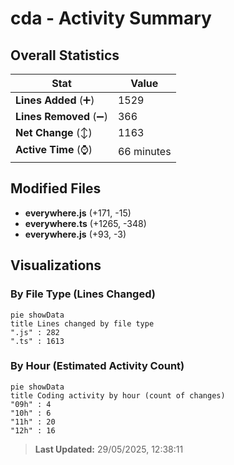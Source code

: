 # cda - Activity Summary 

## Overall Statistics

| Stat                   | Value                                                             |
| ---------------------- | ----------------------------------------------------------------- |
| **Lines Added** (➕)   | 1529                                          |
| **Lines Removed** (➖) | 366                                        |
| **Net Change** (↕)    | 1163                |
| **Active Time** (⌚)   | 66 minutes |


## Modified Files
- **everywhere.js** (+171, -15)
- **everywhere.ts** (+1265, -348)
- **everywhere.js** (+93, -3)

## Visualizations

### By File Type (Lines Changed)

```mermaid
pie showData
title Lines changed by file type
".js" : 282
".ts" : 1613
```

### By Hour (Estimated Activity Count)

```mermaid
pie showData
title Coding activity by hour (count of changes)
"09h" : 4
"10h" : 6
"11h" : 20
"12h" : 16
```


> **Last Updated:** 29/05/2025, 12:38:11